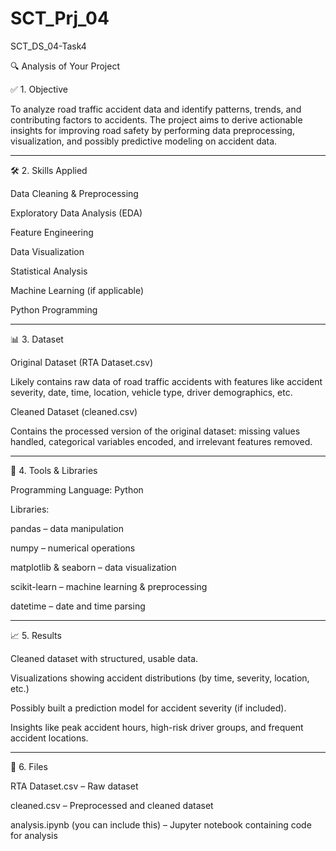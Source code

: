 # SCT_Prj_04
SCT_DS_04-Task4

🔍 Analysis of Your Project

✅ 1. Objective

To analyze road traffic accident data and identify patterns, trends, and contributing factors to accidents. The project aims to derive actionable insights for improving road safety by performing data preprocessing, visualization, and possibly predictive modeling on accident data.


---

🛠 2. Skills Applied

Data Cleaning & Preprocessing

Exploratory Data Analysis (EDA)

Feature Engineering

Data Visualization

Statistical Analysis

Machine Learning (if applicable)

Python Programming



---

📊 3. Dataset

Original Dataset (RTA Dataset.csv)

Likely contains raw data of road traffic accidents with features like accident severity, date, time, location, vehicle type, driver demographics, etc.


Cleaned Dataset (cleaned.csv)

Contains the processed version of the original dataset: missing values handled, categorical variables encoded, and irrelevant features removed.




---

🧰 4. Tools & Libraries

Programming Language: Python

Libraries:

pandas – data manipulation

numpy – numerical operations

matplotlib & seaborn – data visualization

scikit-learn – machine learning & preprocessing

datetime – date and time parsing




---

📈 5. Results

Cleaned dataset with structured, usable data.

Visualizations showing accident distributions (by time, severity, location, etc.)

Possibly built a prediction model for accident severity (if included).

Insights like peak accident hours, high-risk driver groups, and frequent accident locations.



---

📁 6. Files

RTA Dataset.csv – Raw dataset

cleaned.csv – Preprocessed and cleaned dataset

analysis.ipynb (you can include this) – Jupyter notebook containing code for analysis
